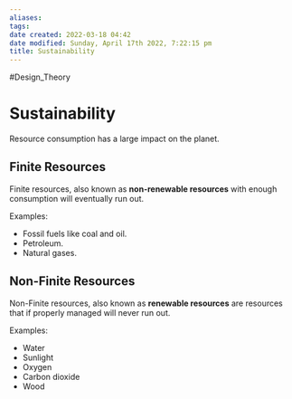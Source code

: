```yaml
---
aliases: 
tags: 
date created: 2022-03-18 04:42
date modified: Sunday, April 17th 2022, 7:22:15 pm
title: Sustainability
---
```


#Design_Theory

# Sustainability

Resource consumption has a large impact on the planet.

## Finite Resources

Finite resources, also known as **non-renewable resources** with enough consumption will eventually run out.

Examples:

- Fossil fuels like coal and oil.
- Petroleum.
- Natural gases.

## Non-Finite Resources

Non-Finite resources, also known as **renewable resources** are resources that if properly managed will never run out.

Examples:

- Water
- Sunlight
- Oxygen
- Carbon dioxide
- Wood
